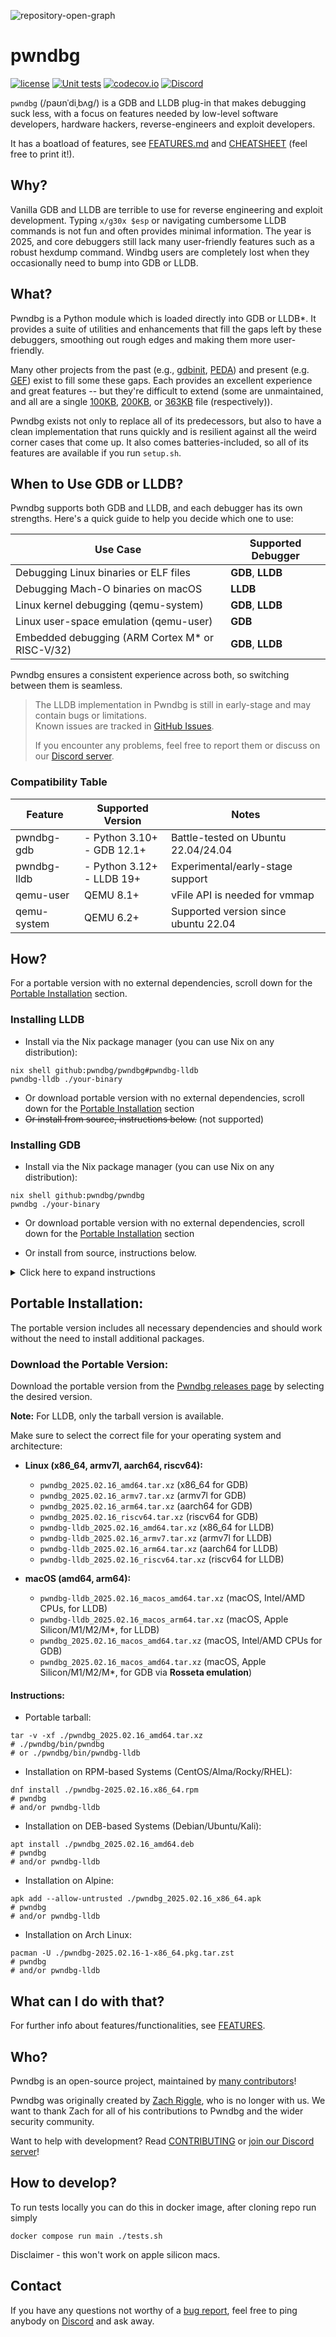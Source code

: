 ![repository-open-graph](https://github.com/pwndbg/pwndbg/assets/150354584/77b2e438-898f-416f-a989-4bef30759627)
# pwndbg

[![license](https://img.shields.io/github/license/mashape/apistatus.svg?maxAge=2592000)](https://choosealicense.com/licenses/mit/)
[![Unit tests](https://github.com/pwndbg/pwndbg/actions/workflows/tests.yml/badge.svg?branch=dev&event=push)](https://github.com/pwndbg/pwndbg/actions/workflows/tests.yml)
[![codecov.io](https://codecov.io/github/pwndbg/pwndbg/branch/dev/badge.svg?token=i1cBPFVCav)](https://app.codecov.io/github/pwndbg/pwndbg/tree/dev)
[![Discord](https://img.shields.io/discord/843809097920413717?label=Discord&style=plastic)](https://discord.gg/x47DssnGwm)

`pwndbg` (/paʊnˈdiˌbʌɡ/) is a GDB and LLDB plug-in that makes debugging suck less, 
with a focus on features needed by low-level software developers, hardware hackers, 
reverse-engineers and exploit developers.

It has a boatload of features, see [FEATURES.md](https://github.com/pwndbg/pwndbg/blob/dev/FEATURES.md) and [CHEATSHEET][CHEATSHEET] 
(feel free to print it!).

[CHEATSHEET]: https://drive.google.com/file/d/16t9MV8KTFXK7oX_CzXhmDdaVnjT8IYM4/view?usp=drive_link

## Why?

Vanilla GDB and LLDB are terrible to use for reverse engineering and exploit development. 
Typing `x/g30x $esp` or navigating cumbersome LLDB commands is not fun and often provides 
minimal information. The year is 2025, and core debuggers still lack many user-friendly 
features such as a robust hexdump command. Windbg users are completely lost when they 
occasionally need to bump into GDB or LLDB.

## What?

Pwndbg is a Python module which is loaded directly into GDB or LLDB*. It provides a suite 
of utilities and enhancements that fill the gaps left by these debuggers, smoothing out 
rough edges and making them more user-friendly.

Many other projects from the past (e.g., [gdbinit][gdbinit], [PEDA][PEDA]) and present 
(e.g. [GEF][GEF]) exist to fill some these gaps. Each provides an excellent experience 
and great features -- but they're difficult to extend (some are unmaintained, and all 
are a single [100KB][gdbinit2], [200KB][peda.py], or [363KB][gef.py] file (respectively)).

Pwndbg exists not only to replace all of its predecessors, but also to have a clean 
implementation that runs quickly and is resilient against all the weird corner cases 
that come up.  It also comes batteries-included, so all of its features are available 
if you run `setup.sh`.

[gdbinit]: https://github.com/gdbinit/Gdbinit
[gdbinit2]: https://github.com/gdbinit/Gdbinit/blob/master/gdbinit

[PEDA]: https://github.com/longld/peda
[peda.py]: https://github.com/longld/peda/blob/master/peda.py

[GEF]: https://github.com/hugsy/gef
[gef.py]: https://github.com/hugsy/gef/blob/master/gef.py

## When to Use GDB or LLDB?

Pwndbg supports both GDB and LLDB, and each debugger has its own strengths. 
Here's a quick guide to help you decide which one to use:

| Use Case                                        | Supported Debugger   |
|-------------------------------------------------|----------------------|
| Debugging Linux binaries or ELF files           | **GDB**, **LLDB**    |
| Debugging Mach-O binaries on macOS              | **LLDB**             |
| Linux kernel debugging (qemu-system)            | **GDB**, **LLDB**    |
| Linux user-space emulation (qemu-user)          | **GDB**              |
| Embedded debugging (ARM Cortex M* or RISC-V/32) | **GDB**, **LLDB**    |

Pwndbg ensures a consistent experience across both, so switching between them is seamless.
> The LLDB implementation in Pwndbg is still in early-stage and may contain bugs or limitations.<br/>
> Known issues are tracked in [GitHub Issues][lldb_tracker]. 
> 
> If you encounter any problems, feel free to report them or discuss on our [Discord server][discord].

[lldb_tracker]: https://github.com/pwndbg/pwndbg/issues?q=is%3Aissue%20state%3Aopen%20label%3A%22LLDB%20Port%22

### Compatibility Table
| Feature     | Supported Version               | Notes                                |
|-------------|---------------------------------|--------------------------------------|
| pwndbg-gdb  | - Python 3.10+ <br/>- GDB 12.1+ | Battle-tested on Ubuntu 22.04/24.04  |
| pwndbg-lldb | - Python 3.12+ <br/>- LLDB 19+  | Experimental/early-stage support     |
| qemu-user   | QEMU 8.1+                       | vFile API is needed for vmmap        |
| qemu-system | QEMU 6.2+                       | Supported version since ubuntu 22.04 |

## How?

For a portable version with no external dependencies, scroll down for the [Portable Installation](#portable-installation) section.

### Installing LLDB

* Install via the Nix package manager (you can use Nix on any distribution):
```shell
nix shell github:pwndbg/pwndbg#pwndbg-lldb
pwndbg-lldb ./your-binary
```
* Or download portable version with no external dependencies, scroll down for the [Portable Installation](#portable-installation) section
* ~~Or install from source, instructions below.~~ (not supported)

### Installing GDB

* Install via the Nix package manager (you can use Nix on any distribution):
```shell
nix shell github:pwndbg/pwndbg
pwndbg ./your-binary
```
* Or download portable version with no external dependencies, scroll down for the [Portable Installation](#portable-installation) section

* Or install from source, instructions below.
<details>
  <summary>Click here to expand instructions</summary>

Installation from source is straightforward:
```shell
git clone https://github.com/pwndbg/pwndbg
cd pwndbg
./setup.sh
```

Pwndbg is supported on Ubuntu 22.04, and 24.04 with GDB 12.1 and later. We do not test 
on any older versions of Ubuntu, so `pwndbg` may not work on these versions.
- For Ubuntu 20.04 use the [2024.08.29 release](https://github.com/pwndbg/pwndbg/releases/tag/2024.08.29)
- For Ubuntu 18.04 use the [2023.07.17: ubuntu18.04-final release](https://github.com/pwndbg/pwndbg/releases/tag/2023.07.17)

We may accept pull requests fixing issues in older versions on a case by case basis, 
please discuss this with us on [Discord][discord] first. You can also always checkout 
an older version of `pwndbg` from around the time the Ubuntu version you're interested
in was still supported by Canonical, or you can attempt to build a newer version of GDB from source.

Other Linux distributions are also supported via `setup.sh`, including:

* Debian-based OSes (via apt-get)
* Fedora and Red Hat (via dnf)
* Clear (via swiped)
* OpenSUSE LEAP (via zypper)
* Arch and Manjaro (via community AUR packages)
* Void (via xbps)
* Gentoo (via emerge)

If you use any Linux distribution other than Ubuntu, we recommend using the [latest available GDB](https://www.gnu.org/software/gdb/download/) built from source. You can build it as:
```
cd <gdb-sources-dir>
mkdir build && cd build
sudo apt install libgmp-dev libmpfr-dev libreadline-dev texinfo  # required by build
../configure --disable-nls --disable-werror --with-system-readline --with-python=`which python3` --with-system-gdbinit=/etc/gdb/gdbinit --enable-targets=all
make -j7
```
</details>

## Portable Installation:

The portable version includes all necessary dependencies and should work without the need to install additional packages.

### Download the Portable Version:

Download the portable version from the [Pwndbg releases page](https://github.com/pwndbg/pwndbg/releases) by selecting the desired version.

**Note:** For LLDB, only the tarball version is available.

Make sure to select the correct file for your operating system and architecture:
- **Linux (x86_64, armv7l, aarch64, riscv64):**
  - `pwndbg_2025.02.16_amd64.tar.xz` (x86_64 for GDB)
  - `pwndbg_2025.02.16_armv7.tar.xz` (armv7l for GDB)
  - `pwndbg_2025.02.16_arm64.tar.xz` (aarch64 for GDB)
  - `pwndbg_2025.02.16_riscv64.tar.xz` (riscv64 for GDB)
  - `pwndbg-lldb_2025.02.16_amd64.tar.xz` (x86_64 for LLDB)
  - `pwndbg-lldb_2025.02.16_armv7.tar.xz` (armv7l for LLDB)
  - `pwndbg-lldb_2025.02.16_arm64.tar.xz` (aarch64 for LLDB)
  - `pwndbg-lldb_2025.02.16_riscv64.tar.xz` (riscv64 for LLDB)

- **macOS (amd64, arm64):**
  - `pwndbg-lldb_2025.02.16_macos_amd64.tar.xz` (macOS, Intel/AMD CPUs, for LLDB)
  - `pwndbg-lldb_2025.02.16_macos_arm64.tar.xz` (macOS, Apple Silicon/M1/M2/M*, for LLDB)
  - `pwndbg_2025.02.16_macos_amd64.tar.xz` (macOS, Intel/AMD CPUs for GDB)
  - `pwndbg_2025.02.16_macos_amd64.tar.xz` (macOS, Apple Silicon/M1/M2/M*, for GDB via **Rosseta emulation**)


#### Instructions:
- Portable tarball:
```shell
tar -v -xf ./pwndbg_2025.02.16_amd64.tar.xz
# ./pwndbg/bin/pwndbg
# or ./pwndbg/bin/pwndbg-lldb
```
- Installation on RPM-based Systems (CentOS/Alma/Rocky/RHEL):
```shell
dnf install ./pwndbg-2025.02.16.x86_64.rpm
# pwndbg
# and/or pwndbg-lldb
```

- Installation on DEB-based Systems (Debian/Ubuntu/Kali):
```shell
apt install ./pwndbg_2025.02.16_amd64.deb
# pwndbg
# and/or pwndbg-lldb
```

- Installation on Alpine:
```shell
apk add --allow-untrusted ./pwndbg_2025.02.16_x86_64.apk
# pwndbg
# and/or pwndbg-lldb
```

- Installation on Arch Linux:
```shell
pacman -U ./pwndbg-2025.02.16-1-x86_64.pkg.tar.zst
# pwndbg
# and/or pwndbg-lldb
```

## What can I do with that?

For further info about features/functionalities, see [FEATURES](https://github.com/pwndbg/pwndbg/blob/dev/FEATURES.md).

## Who?

Pwndbg is an open-source project, maintained by [many contributors](https://github.com/pwndbg/pwndbg/graphs/contributors)!

Pwndbg was originally created by [Zach Riggle](https://github.com/zachriggle), who is no longer with us. We want to thank Zach for all of his contributions to Pwndbg and the wider security community.

Want to help with development? Read [CONTRIBUTING](https://github.com/pwndbg/pwndbg/blob/dev/.github/CONTRIBUTING.md) or [join our Discord server][discord]!

## How to develop?
To run tests locally you can do this in docker image, after cloning repo run simply
```shell
docker compose run main ./tests.sh
```
Disclaimer - this won't work on apple silicon macs.

## Contact
If you have any questions not worthy of a [bug report](https://github.com/pwndbg/pwndbg/issues), feel free to ping
anybody on [Discord][discord] and ask away.

[discord]: https://discord.gg/x47DssnGwm
